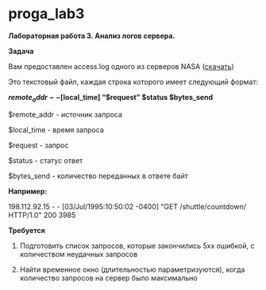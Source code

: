 # proga_lab3
**Лабораторная работа 3. Анализ логов сервера.**

**Задача**

Вам предоставлен access.log одного из серверов NASA ([cкачать](https://drive.google.com/file/d/1jjzMocc0Rn9TqkK_51Oo93Fy78KYnm2i/view?usp=sharing))

Это текстовый файл, каждая строка которого имеет следующий формат:

**$remote_addr - - [$local_time] “$request” $status $bytes_send**

$remote_addr - источник запроса

$local_time - время запроса

$request - запрос

$status - статус ответ

$bytes_send - количество переданных в ответе байт

**Например:**

198.112.92.15 - - [03/Jul/1995:10:50:02 -0400] "GET /shuttle/countdown/
HTTP/1.0" 200 3985

**Требуется**
1. Подготовить список запросов, которые закончились 5xx ошибкой, с
количеством неудачных запросов

2. Найти временное окно (длительностью параметризуются), когда
количество запросов на сервер было максимально
